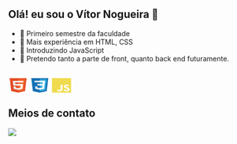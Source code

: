 ## Olá! eu sou o Vítor Nogueira 👋 

- 🔭 Primeiro semestre da faculdade 
- 🌱 Mais experiência em HTML, CSS
- 👯 Introduzindo JavaScript
- 🤔 Pretendo  tanto a parte de front, quanto back end futuramente.
<div>
<div style ="display: inline_block"><br>
<img align= "center" alt="Vitor.HTML" height = "30" width = "40" src= "https://raw.githubusercontent.com/devicons/devicon/master/icons/html5/html5-original.svg">
<img align= "center" alt="Vitor-CSS" height = "30" width = "40" src= "https://raw.githubusercontent.com/devicons/devicon/master/icons/css3/css3-original.svg">
<img align= "center" alt="Vitor-Js" height = "30" width = "40" src= "https://raw.githubusercontent.com/devicons/devicon/master/icons/javascript/javascript-plain.svg">
</div>
</div>

## Meios de contato 
<div>
<a href= "https://www.linkedin.com/in/v%C3%ADtor-nogueira-570786351/" target="_blank"> <img src="https://img.shields.io/badge/LinkedIn-0077B5?style=for-the-badge&logo=linkedin&logoColor=white" target="_blank"> </a>
</div>




